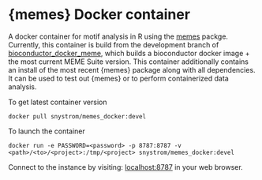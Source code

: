 # {memes} Docker container

A docker container for motif analysis in R using the
[memes](github.com/snystrom/memes) packge. Currently, this container is build
from the development branch of
[bioconductor_docker_meme](github.com/snystrom/bioconductor_docker_meme), which
builds a bioconductor docker image + the most current MEME Suite version. This
container additionally contains an install of the most recent {memes} package
along with all dependencies. It can be used to test out {memes} or to perform
containerized data analysis.

To get latest container version
```
docker pull snystrom/memes_docker:devel
```

To launch the container
```
docker run -e PASSWORD=<password> -p 8787:8787 -v <path>/<to>/<project>:/tmp/<project> snystrom/memes_docker:devel
```

Connect to the instance by visiting: [localhost:8787](localhost:8787) in your web browser.
